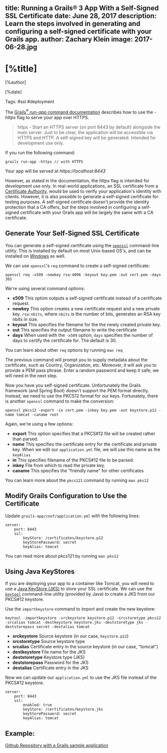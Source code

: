 title: Running a Grails® 3 App With a Self-Signed SSL Certificate
date: June 28, 2017
description: Learn the steps involved in generating and configuring a self-signed certificate with your Grails app.
author: Zachary Klein
image: 2017-06-28.jpg
---

# [%title]

[%author]

[%date]

Tags: #ssl #deployment

The [Grails<sup>&reg;</sup> _run-app_ command documentation](https://docs.grails.org/latest/ref/Command%20Line/run-app.html) describes how to use the _-https_ flag to serve your app over HTTPS.

> https - Start an HTTPS server (on port 8443 by default) alongside the main server. Just to be clear, the application will be accessible via HTTPS and HTTP. A self-signed key will be generated. Intended for development use only.

If you run the following command:

````
grails run-app -https // with HTTPS
````

Your app will be served at _https://localhost:8443_

However, as stated in the documentation, the _https_ flag is intended for development use only. In real-world applications, an SSL certificate from a [Certificate Authority](https://en.wikipedia.org/wiki/Certificate_authority), would be used to verify your application's identity with clients. However, it is also possible to generate a self-signed certificate for testing purposes. A self-signed certificate doesn't provide the identity protection that a CA offers, but the steps involved in configuring a self-signed certificate with your Grails app will be largely the same with a CA certificate.

## Generate Your Self-Signed SSL Certificate

You can generate a self-signed certificate using the [`openssl`](https://www.openssl.org/) command-line utility. This is installed by default on most Unix-based OS's, and can be installed on [Windows](https://sourceforge.net/projects/openssl-for-windows/) as well.

We can use `openssl`'s `req` command to create a self-signed certificate:

`openssl req -x509 -newkey rsa:4096 -keyout key.pem -out cert.pem -days 365`

We're using several command options:

- **x509** This option outputs a self-signed certificate instead of a certificate request.
- **newkey** This option creates a new certificate request and a new private key. `rsa:nbits`, where `nbits` is the number of bits, generates an RSA key nbits in size.
- **keyout** This specifies the filename for the the newly created private key.
- **out** This specifies the output filename to write the certificate
- **days** When used with the `-x509` option, `days` specifies the number of days to certify the certificate for. The default is 30.

You can learn about other `req` options by running `man req`

The previous command will prompt you to supply metadata about the certificate, such as Country, Organization, etc. Moreover, it will ask you to provide a PEM pass phrase. Enter a random password and keep it safe; we will need in the next step.

Now you have you self-signed certificate. Unfortunately the Grails framework (and Spring Boot) doesn’t support the PEM format directly. Instead, we need to use the PKCS12 format for our keys. Fortunately, there is another `openssl` command to make the conversion:

`openssl pkcs12 -export -in cert.pem -inkey key.pem -out keystore.p12 -name tomcat -caname root`

Again, we're using a few options:

- **export** This option specifies that a PKCS#12 file will be created rather than parsed.
- **name**  This specifies the certificate entry for the certificate and private key. When we edit our `application.yml` file, we will use this name as the `keyAlias`
- **in** This specifies filename of the PKCS#12 file to be parsed.
- **inkey** File from which to read the private key.
- **caname** This specifies the "friendly name" for other certificates

You can learn more about the `pkcs121` command by running `man pks12`

## Modify Grails Configuration to Use the Certificate

Update `grails-app/conf/application.yml` with the following lines:

```
server:
    port: 8443
    ssl:
        keyStore: /certificates/keystore.p12
        keyStorePassword: secret
        keyAlias: tomcat
```

You can read more about pkcs121 by running `man pks12`

## Using Java KeyStores

If you are deploying your app to a container like Tomcat, you will need to use a [Java KeyStore (JKS)](https://en.wikipedia.org/wiki/Keystore) to store your SSL certificate. We can use the [`keytool`](https://docs.oracle.com/javase/8/docs/technotes/tools/windows/keytool.html) command-line utility (provided by Java) to create a JKS from our PKCS#12 keystore.

Use the `importkeystore` command to import and create the new keystore:

```
keytool -importkeystore -srckeystore keystore.p12 -srcstoretype pkcs12 -srcalias tomcat -destkeystore keystore.jks -deststoretype jks -deststorepass secret -destalias tomcat
```

- **srckeystore** Source keystore (in our case, `keystore.p12`)
- **srcstoretype** Source keystore type
- **srcalias** Certificate entry in the source keystore (in our case, "tomcat")
- **destkeystore** File name for the JKS
- **deststoretype** Keystore type (JKS)
- **deststorepass** Password for the JKS
- **destalias** Certificate entry in the JKS

Now we can update our `application.yml` to use the JKS file instead of the PKCS#12 keystore.

```
server:
    port: 8443
    ssl:
        enabled: true
        keyStore: /certificates/keystore.jks
        keyStorePassword: secret
        keyAlias: tomcat
```

## Example:

[Github Repository with a Grails sample application](https://github.com/grails-samples/grails-ssl)
